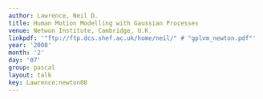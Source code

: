 ```yaml
---
author: Lawrence, Neil D.
title: Human Motion Modelling with Gaussian Processes
venue: Netwon Institute, Cambridge, U.K.
linkpdf: '"ftp://ftp.dcs.shef.ac.uk/home/neil/" # "gplvm_newton.pdf"'
year: '2008'
month: '2'
day: '07'
group: pascal
layout: talk
key: Lawrence:newton08
---
```

